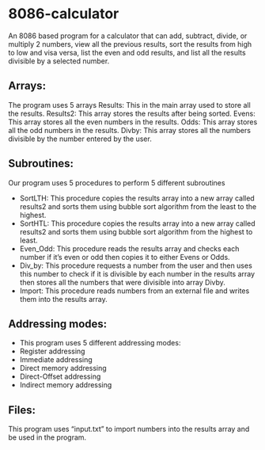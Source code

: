 # 8086-calculator
An 8086 based program for a calculator that can add, subtract, divide, or multiply 2 numbers, view all the previous results, sort the results from high to low and visa versa, list the even and odd results, and list all the results divisible by a selected number.

## Arrays:
The program uses 5 arrays
Results: This in the main array used to store all the results.
Results2: This array stores the results after being sorted.
Evens: This array stores all the even numbers in the results.
Odds: This array stores all the odd numbers in the results.
Divby: This array stores all the numbers divisible by the number entered by the
user.

## Subroutines:
Our program uses 5 procedures to perform 5 different subroutines
* SortLTH: This procedure copies the results array into a new array called results2
and sorts them using bubble sort algorithm from the least to the highest.
* SortHTL: This procedure copies the results array into a new array called results2
and sorts them using bubble sort algorithm from the highest to least.
* Even_Odd: This procedure reads the results array and checks each number if it’s
even or odd then copies it to either Evens or Odds.
* Div_by: This procedure requests a number from the user and then uses this
number to check if it is divisible by each number in the results array then stores
all the numbers that were divisible into array Divby.
* Import: This procedure reads numbers from an external file and writes them into
the results array.

## Addressing modes:
* This program uses 5 different addressing modes:
* Register addressing
* Immediate addressing
* Direct memory addressing
* Direct-Offset addressing
* Indirect memory addressing

## Files:
This program uses “input.txt” to import numbers into the results array and be
used in the program.
